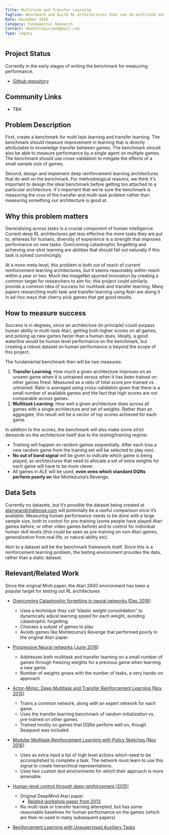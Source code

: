 ```yaml
---
Title: Multitask and Transfer Learning
Tagline: Benchmark and build RL architectures that can do multitask and transfer learning.
Date: December 2016
Category: Fundamental Research
Contact: deontologician@gmail.com
Type: legacy
---
```


## Project Status

Currently in the early stages of writing the benchmark for measuring performance.

- [Github repository](https://github.com/deontologician/atari_multitask)


## Community Links

- TBA


## Problem Description

First, create a benchmark for multi task learning and transfer learning.
The benchmark should measure improvement in learning that is directly attributable
to knowledge transfer between games. The benchmark should also be able to measure
performance by a single agent on multiple games. The benchmark should use cross-validation
to mitigate the effects of a small sample size of games.

Second, design and implement deep reinforcement learning architectures that do well
on the benchmark. For methodological reasons, we think it's important to design the ideal benchmark
before getting too attached to a particular architecture. It's important that
we're sure the benchmark is measuring the crux of the transfer and multi-task problem
rather than measuring something our architecture is good at.


## Why this problem matters

Generalizing across tasks is a crucial component of human intelligence. Current
deep RL architectures get less effective the more tasks they are put to, whereas
for humans, diversity of experience is a strength that improves performance on
new tasks. Overcoming catastrophic forgetting and achieving one-shot learning
are abilities that should fall out naturally if this task is solved
convincingly.

At a more meta-level, this problem is both out of reach of current reinforcement
learning architectures, but it seems reasonably within reach within a year or
two. Much like ImageNet spurred innovation by creating a common target for
researchers to aim for, this project could similarly provide a common idea of
success for multitask and transfer learning. Many papers researching multi-task
and transfer learning using Atari are doing it in ad-hoc ways that cherry-pick
games that get good results.

## How to measure success

Success is in degrees, since an architecture (in principle) could surpass human
ability in multi-task Atari, getting both higher scores on all games, and
picking up new games faster than a human does. Ideally, a good waterline would
be human level performance on the benchmark, but creating a robust dataset on
human performance is beyond the scope of this project.

The fundamental benchmark then will be two measures:

1. **Transfer Learning**: How much a given architecture improves on an unseen
game when it is untrained versus when it has been trained on other games firest.
Measured as a ratio of total score pre-trained vs. untrained. Ratio is averaged using
cross-validation given that there is a small number of available games and the
fact that high scores are not comparable across games.
2. **Multitask Learning**: How well a given architecture does across all games
with a single architecture and set of weights. Rather than an aggregate, this
result will be a vector of top scores achieved for each game.

In addition to the scores, the benchmark will also make some strict demands on
the architecture itself due to the testing/training regime:

- Training will happen on random games sequentially. After each loss a new
  random game from the training set will be selected to play next.
- **No out of band signal** will be given to indicate which game is being played, so
  architectures that need to allocate a set of extra weights for each game will
  have to be more clever.
- All games in ALE will be used, **even ones which standard DQNs perform poorly on**
  like Montezuma’s Revenge.

## Data Sets

Currently no datasets, but it’s possible the dataset being created at
[atarigrandchallenge.com](http://atarigrandchallenge.com/) will potentially be a useful comparison once
it’s available. Measuring human performance needs to be done with a large sample
size, both to control for pre-training (some people have played Atari games
before, or other video games before) and to control for individual human skill
levels (this could be seen as pre-training on non-Atari games, generalization
from real life, or natural ability etc).

Akin to a dataset will be the benchmark framework itself. Since this is a
reinforcement learning problem, the testing environment provides the data,
rather than a static dataset.

## Relevant/Related Work

Since the original Mnih paper, the Atari 2600 environment has been a popular
target for testing out RL architectures

- [Overcoming Catastrophic forgetting in neural networks [Dec 2016]](https://arxiv.org/abs/1612.00796)
    - Uses a technique they call “elastic weight consolidation” to dynamically adjust learning speed for each weight, avoiding catastrophic forgetting.
    - Chooses a subset of games to play
    - Avoids games like Montezuma’s Revenge that performed poorly in the original Atari paper.

- [Progressive Neural networks [June 2016]](https://arxiv.org/abs/1606.04671v3)
    - Addresses both multitask and transfer learning on a small number of games through freezing weights for a previous game when learning a new game.
    - Number of weights grows with the number of tasks, a very hands-on approach

- [Actor-Mimic: Deep Multitask and Transfer Reinforcement Learning [Nov 2015]](https://arxiv.org/abs/1511.06342v4)
    - Trains a common network, along with an expert network for each game.
    - Uses the transfer learning benchmark of random initialization vs. pre-trained on other games.
    - Trained mostly on games that DQNs perform well on, though Seaquest was included.

- [Modular Multitask Reinforcement Learning with Policy Sketches [Nov 2016]](https://arxiv.org/abs/1611.01796v1)
    - Uses as extra input a list of high level actions which need to be accomplished to complete a task. The network must learn to use this signal to create heirarchical representations.
    - Uses two custom test environments for which their approach is more amenable.

- [Human-level control through deep reinforcement [2015]](http://www.nature.com/nature/journal/v518/n7540/full/nature14236.html)
    - Original DeepMind Atari paper
        - [Related workshop paper from 2013](https://arxiv.org/abs/1312.5602v1)
    - No multi-task or transfer learning attempted, but has some reasonable baselines for human performance on the games (which are then re-used in many subsequent papers)

- [Reinforcement Learning with Unsupervised Auxiliary Tasks](https://arxiv.org/abs/1611.05397v1)

